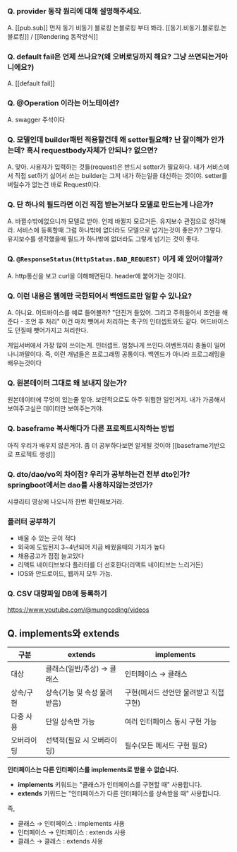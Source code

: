 

### Q. provider 동작 원리에 대해 설명해주세요. 
A. [[pub.sub]] 먼저 동기 비동기 블로킹 논블로킹 부터 봐라. [[동기.비동기.블로킹.논블로킹]]  / [[Rendering 동작방식]]


### Q. default fail은 언제 쓰나요?(왜 오버로딩까지 해요? 그냥 쓰면되는거아니에요?)
A. [[default fail]]


### Q. @Operation 이라는 어노테이션? 
A. swagger 주석이다


### Q. 모델인데 builder패턴 적용할건데 왜 setter필요해? 난 잘이해가 안가는데? 혹시 requestbody자체가 안되나? 없으면?
A. 맞아. 사용자가 입력하는 것들(request)은 반드시 setter가 필요하다. 내가 서비스에서 직접 set하기 싫어서 쓰는 builder는 그저 내가 하는일을 대신하는 것이야. setter를 버릴수가 없는건 바로 Request이다. 


### Q. 단 하나의 필드라면 이건 직접 받는거보다 모델로 만드는게 나은가? 
A. 바뀔수밖에없으니까 모델로 받아. 언제 바뀔지 모르거든. 유지보수 관점으로 생각해라. 서비스에 등록할때 그럼 하나밖에 없더라도 모델으로 넘기는것이 좋은가? 그렇다. 유지보수를 생각했을때 필드가 하나밖에 없더라도 그렇게 넘기는 것이 좋다. 


### Q. `@ResponseStatus(HttpStatus.BAD_REQUEST)` 이게 왜 있어야할까?
A. http통신을 보고 curl을 이해해면된다. header에 붙어가는 것이다.


### Q. 이런 내용은 웹에만 국한되어서 백엔드로만 일할 수 있나요?
A. 아니요.  어드바이스를 예로 들어볼까? "던진거 들었어. 그리고 주워들어서 조언을 해준다 - 조언 후 처리" 이건 마치 뺏어서 처리하는 축구의 인터셉트와도 같다. 어드바이스도 던질때 뺏어가지고 처리한다.

게임서버에서 가장 많이 쓰이는게. 인터셉트. 엄청나게 쓰인다.이벤트끼리 충돌이 일어나니까말이다. 즉, 이런 개념들은 프로그래밍 공통이다. 백엔드가 아니라 프로그래밍을 배우는것이다


### Q. 원본데이터 그대로 왜 보내지 않는가?
원본데이터에 무엇이 있는줄 알아. 보안적으로도 아주 위험한 일인거지. 내가 가공해서 보여주고싶은 데이터만 보여주는거야. 



### Q. baseframe 복사해다가 다른 프로젝트시작하는 방법
아직 우리가 배우지 않은거야. 좀 더 공부하다보면 알게될 것이야
[[baseframe기반으로 프로젝트 생성]]


### Q. dto/dao/vo의 차이점? 우리가 공부하는건 전부 dto인가? springboot에서는 dao를 사용하지않는것인가?
시큐리티 영상에 나오니까 한번 확인해보거라.



### 플러터 공부하기

- 배울 수 있는 곳이 적다
- 외국에 도입된지 3~4년되어 지금 배웠을때의 가치가 높다
- 채용공고가 점점 늘고있다
- 리액트 네이티브보다 플러터를 더 선호한다(리액트 네이티브는 느리거든)
- IOS와 안드로이드, 웹까지 모두 가능.

### Q. CSV 대량파일 DB에 등록하기
https://www.youtube.com/@mungcoding/videos


## Q. implements와 extends

| 구분    | extends          | implements             |
| ----- | ---------------- | ---------------------- |
| 대상    | 클래스(일반/추상) → 클래스 | 인터페이스 → 클래스            |
| 상속/구현 | 상속(기능 및 속성 물려받음) | 구현(메서드 선언만 물려받고 직접 구현) |
| 다중 사용 | 단일 상속만 가능        | 여러 인터페이스 동시 구현 가능      |
| 오버라이딩 | 선택적(필요 시 오버라이딩)  | 필수(모든 메서드 구현 필요)       |
**인터페이스는 다른 인터페이스를 implements로 받을 수 없습니다.**

- **implements** 키워드는 "클래스가 인터페이스를 구현할 때" 사용합니다.
- **extends** 키워드는 "인터페이스가 다른 인터페이스를 상속받을 때" 사용합니다.

즉,

- 클래스 → 인터페이스 : implements 사용
- 인터페이스 → 인터페이스 : extends 사용
- 클래스 → 클래스 : extends 사용